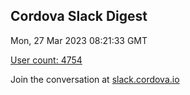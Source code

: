 ## Cordova Slack Digest
Mon, 27 Mar 2023 08:21:33 GMT

[User count: 4754](https://cordova.slack.com/)


Join the conversation at [slack.cordova.io](http://slack.cordova.io/)

